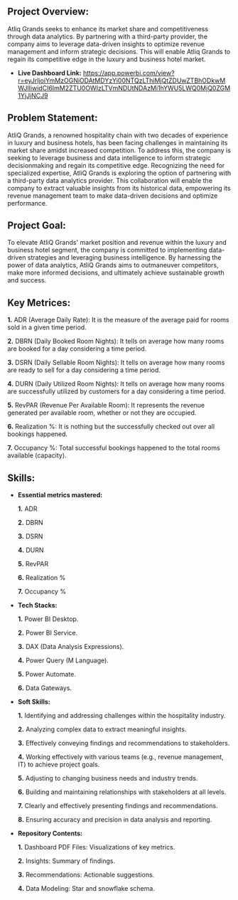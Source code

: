 ## Project Overview:
Atliq Grands seeks to enhance its market share and competitiveness through data analytics. By partnering with a third-party provider, the company aims to leverage data-driven insights to optimize revenue management and inform strategic decisions. This will enable Atliq Grands to regain its competitive edge in the luxury and business hotel market.

- **Live Dashboard Link:** https://app.powerbi.com/view?r=eyJrIjoiYmMzOGNiODAtMDYzYi00NTQzLThjMjQtZDUwZTBhODkwMWJlIiwidCI6ImM2ZTU0OWIzLTVmNDUtNDAzMi1hYWU5LWQ0MjQ0ZGM1YjJjNCJ9

## Problem Statement:
AtliQ Grands, a renowned hospitality chain with two decades of experience in luxury and business hotels, has been facing challenges in maintaining its market share amidst increased competition. To address this, the company is seeking to leverage business and data intelligence to inform strategic decisionmaking and regain its competitive edge. Recognizing the need for specialized expertise, AtliQ Grands is exploring the
option of partnering with a third-party data analytics provider. This collaboration will enable the company to extract valuable insights from its historical data, empowering its revenue management
team to make data-driven decisions and optimize performance.

## Project Goal:
To elevate AtliQ Grands' market position and revenue within the luxury and business hotel segment, the company is committed to implementing data-driven strategies and leveraging business
intelligence. By harnessing the power of data analytics, AtliQ Grands aims to outmaneuver competitors, make more informed decisions, and ultimately achieve sustainable growth and success.

## Key Metrices:
 **1.** ADR (Average Daily Rate): It is the measure of the average paid for rooms sold in a given time period.
 
 **2.** DBRN (Daily Booked Room Nights): It tells on average how many rooms are booked for a day considering a time period.
 
 **3.** DSRN (Daily Sellable Room Nights): It tells on average how many rooms are ready to sell for a day considering a time period.

 **4.** DURN (Daily Utilized Room Nights): It tells on average how many rooms are successfully utilized by customers for a day considering a time period.

 **5.** RevPAR (Revenue Per Available Room): It represents the revenue generated per available room, whether or not they are occupied.

 **6.** Realization %: It is nothing but the successfully checked out over all bookings happened.

 **7.** Occupancy %: Total successful bookings happened to the total rooms available (capacity).

## Skills:   

- **Essential metrics mastered:**

    **1.** ADR
  
    **2.** DBRN

    **3.** DSRN
  
    **4.** DURN

    **5.** RevPAR

    **6.** Realization %

    **7.** Occupancy %

- **Tech Stacks:**

    **1.** Power BI Desktop.

    **2.** Power BI Service.

    **3.** DAX (Data Analysis Expressions).

    **4.** Power Query (M Language).

    **5.** Power Automate.
  
    **6.** Data Gateways. 

- **Soft Skills:**

    **1.** Identifying and addressing challenges within the hospitality industry.

    **2.** Analyzing complex data to extract meaningful insights.

    **3.** Effectively conveying findings and recommendations to stakeholders.

    **4.** Working effectively with various teams (e.g., revenue management, IT) to achieve project goals.

    **5.** Adjusting to changing business needs and industry trends.

    **6.** Building and maintaining relationships with stakeholders at all levels.

    **7.** Clearly and effectively presenting findings and recommendations.
 
    **8.** Ensuring accuracy and precision in data analysis and reporting.

- **Repository Contents:**

    **1.** Dashboard PDF Files: Visualizations of key metrics.

    **2.** Insights: Summary of findings.

    **3.** Recommendations: Actionable suggestions.

    **4.** Data Modeling: Star and snowflake schema.










